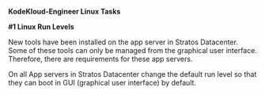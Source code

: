 **KodeKloud-Engineer Linux Tasks**

**#1 Linux Run Levels**

 New tools have been installed on the app server in Stratos Datacenter. Some of these tools can only be managed from the graphical user interface. Therefore, there are requirements for these app servers.

On all App servers in Stratos Datacenter change the default run level so that they can boot in GUI (graphical user interface) by default.
